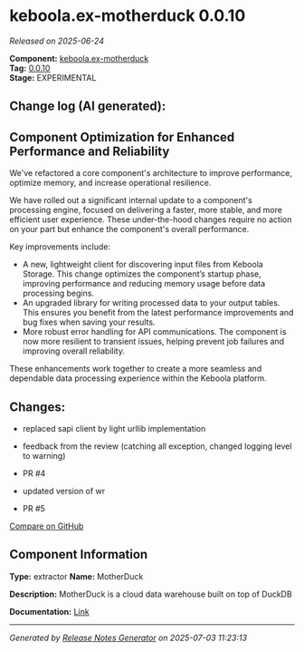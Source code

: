 #  keboola.ex-motherduck 0.0.10

_Released on 2025-06-24_

**Component:** [keboola.ex-motherduck](https://github.com/keboola/component-motherduck)  
**Tag:** [0.0.10](https://github.com/keboola/component-motherduck/releases/tag/0.0.10)  
**Stage:** EXPERIMENTAL


## Change log (AI generated):
## Component Optimization for Enhanced Performance and Reliability
We've refactored a core component's architecture to improve performance, optimize memory, and increase operational resilience.

We have rolled out a significant internal update to a component's processing engine, focused on delivering a faster, more stable, and more efficient user experience. These under-the-hood changes require no action on your part but enhance the component's overall performance.

Key improvements include:
- A new, lightweight client for discovering input files from Keboola Storage. This change optimizes the component’s startup phase, improving performance and reducing memory usage before data processing begins.
- An upgraded library for writing processed data to your output tables. This ensures you benefit from the latest performance improvements and bug fixes when saving your results.
- More robust error handling for API communications. The component is now more resilient to transient issues, helping prevent job failures and improving overall reliability.

These enhancements work together to create a more seamless and dependable data processing experience within the Keboola platform.



## Changes:



- replaced sapi client by light urllib implementation 




- feedback from the review (catching all exception, changed logging level to warning) 




- PR #4 




- updated version of wr 




- PR #5 



[Compare on GitHub](https://github.com/keboola/component-motherduck/compare/0.0.9...0.0.10)



## Component Information
**Type:** extractor
**Name:** MotherDuck

**Description:** MotherDuck is a cloud data warehouse built on top of DuckDB


**Documentation:** [Link](https://github.com/keboola/component-motherduck/blob/master/README.md)



---
_Generated by [Release Notes Generator](https://github.com/keboola/release-notes-generator)
on 2025-07-03 11:23:13_